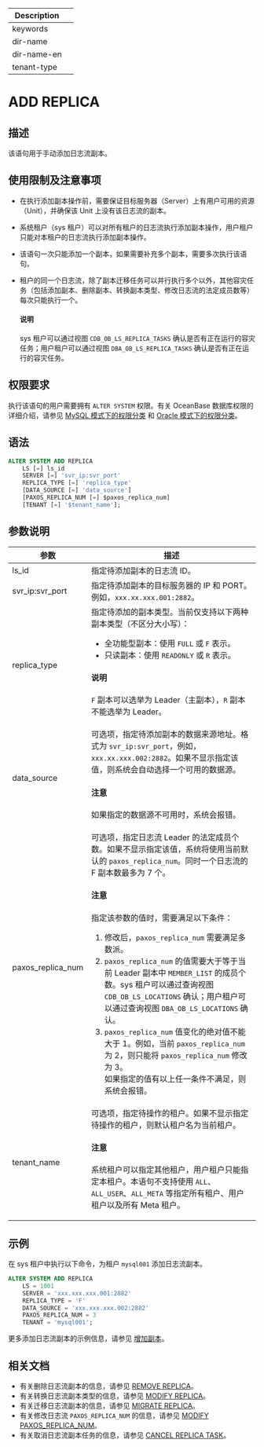 | Description   |                 |
|---------------|-----------------|
| keywords      |                 |
| dir-name      |                 |
| dir-name-en   |                 |
| tenant-type   |                 |

# ADD REPLICA

## 描述

该语句用于手动添加日志流副本。

## 使用限制及注意事项

* 在执行添加副本操作前，需要保证目标服务器（Server）上有用户可用的资源（Unit），并确保该 Unit 上没有该日志流的副本。
* 系统租户（sys 租户）可以对所有租户的日志流执行添加副本操作，用户租户只能对本租户的日志流执行添加副本操作。
* 该语句一次只能添加一个副本，如果需要补充多个副本，需要多次执行该语句。
* 租户的同一个日志流，除了副本迁移任务可以并行执行多个以外，其他容灾任务（包括添加副本、删除副本、转换副本类型、修改日志流的法定成员数等）每次只能执行一个。

    <main id="notice" type='explain'>
      <h4>说明</h4>
      <p>sys 租户可以通过视图 <code>CDB_OB_LS_REPLICA_TASKS</code> 确认是否有正在运行的容灾任务；用户租户可以通过视图 <code>DBA_OB_LS_REPLICA_TASKS</code> 确认是否有正在运行的容灾任务。</p>
    </main>

## 权限要求

执行该语句的用户需要拥有 `ALTER SYSTEM` 权限。有关 OceanBase 数据库权限的详细介绍，请参见 [MySQL 模式下的权限分类](../../../../../600.manage/500.security-and-permissions/300.access-control/200.user-and-permission/200.permission-of-mysql-mode/100.permission-classification-of-mysql.md) 和 [Oracle 模式下的权限分类](../../../../../600.manage/500.security-and-permissions/300.access-control/200.user-and-permission/300.permission-of-oracle-mode/000.permission-classification-of-oracle-mode.md)。

## 语法

```sql
ALTER SYSTEM ADD REPLICA
    LS [=] ls_id
    SERVER [=] 'svr_ip:svr_port'
    REPLICA_TYPE [=] 'replica_type'
    [DATA_SOURCE [=] 'data_source']
    [PAXOS_REPLICA_NUM [=] $paxos_replica_num]
    [TENANT [=] '$tenant_name'];
```

## 参数说明

|     **参数**      |             **描述**               |
|-------------------|------------------------------------|
| ls_id             | 指定待添加副本的日志流 ID。|
| svr_ip:svr_port   | 指定待添加副本的目标服务器的 IP 和 PORT。例如，`xxx.xx.xxx.001:2882`。|
| replica_type      | 指定待添加的副本类型。当前仅支持以下两种副本类型（不区分大小写）：<ul><li>全功能型副本：使用 <code>FULL</code> 或 <code>F</code> 表示。</li><li>只读副本：使用 <code>READONLY</code> 或 <code>R</code> 表示。</li></ul>  <main id="notice" type='explain'><h4>说明</h4><p><code>F</code> 副本可以选举为 Leader（主副本），<code>R</code> 副本不能选举为 Leader。</p></main>|
| data_source       | 可选项，指定待添加副本的数据来源地址。格式为 `svr_ip:svr_port`，例如，`xxx.xx.xxx.002:2882`。如果不显示指定该值，则系统会自动选择一个可用的数据源。<main id="notice" type='notice'><h4>注意</h4><p>如果指定的数据源不可用时，系统会报错。</p></main>|
| paxos_replica_num | 可选项，指定日志流 Leader 的法定成员个数。如果不显示指定该值，系统将使用当前默认的 `paxos_replica_num`。同时一个日志流的 F 副本数最多为 7 个。<main id="notice" type='notice'><h4>注意</h4><p>指定该参数的值时，需要满足以下条件：<ol><li>修改后，<code>paxos_replica_num</code> 需要满足多数派。</li><li><code>paxos_replica_num</code> 的值需要大于等于当前 Leader 副本中 <code>MEMBER_LIST</code> 的成员个数。sys 租户可以通过查询视图 <code>CDB_OB_LS_LOCATIONS</code> 确认；用户租户可以通过查询视图 <code>DBA_OB_LS_LOCATIONS</code> 确认。</li><li><code>paxos_replica_num</code> 值变化的绝对值不能大于 1。例如，当前 <code>paxos_replica_num</code> 为 2，则只能将 <code>paxos_replica_num</code> 修改为 3。</li></ul> 如果指定的值有以上任一条件不满足，则系统会报错。</p></main>|
| tenant_name       | 可选项，指定待操作的租户。如果不显示指定待操作的租户，则默认租户名为当前租户。<main id="notice" type='notice'><h4>注意</h4><p>系统租户可以指定其他租户，用户租户只能指定本租户。本语句不支持使用 <code>ALL</code>、<code>ALL_USER</code>、<code>ALL_META</code> 等指定所有租户、用户租户以及所有 Meta 租户。</p></main>|

## 示例

在 sys 租户中执行以下命令，为租户 `mysql001` 添加日志流副本。

```sql
ALTER SYSTEM ADD REPLICA 
    LS = 1001
    SERVER = 'xxx.xxx.xxx.001:2882'
    REPLICA_TYPE = 'F'
    DATA_SOURCE = 'xxx.xxx.xxx.002:2882'
    PAXOS_REPLICA_NUM = 3
    TENANT = 'mysql001';
```

更多添加日志流副本的示例信息，请参见 [增加副本](../../../../../600.manage/300.replica-management/200.replica-distribution/200.locality-common-operations/300.add-replica.md)。

## 相关文档

* 有关删除日志流副本的信息，请参见 [REMOVE REPLICA](3130.remove-replica.md)。
* 有关转换日志流副本类型的信息，请参见 [MODIFY REPLICA](1450.modify-replica.md)。
* 有关迁移日志流副本的信息，请参见 [MIGRATE REPLICA](1350.migrate-replica.md)。
* 有关修改日志流 `PAXOS_REPLICA_NUM` 的信息，请参见 [MODIFY PAXOS_REPLICA_NUM](1440.modify-paxos-replica-num.md)。
* 有关取消日志流副本任务的信息，请参见 [CANCEL REPLICA TASK](1120.cancel-replica-task.md)。
